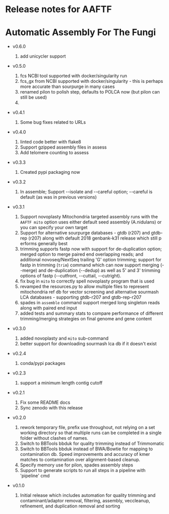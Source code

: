 Release notes for AAFTF
=======================

# Automatic Assembly For The Fungi
* v0.6.0
  1. add unicycler support

* v0.5.0
  1. fcs NCBI tool supported with docker/singularity run
  2. fcs_gx from NCBI supported with docker/singularity - this is perhaps more accurate than sourpurge in many cases
  3. renamed pilon to polish step, defaults to POLCA now (but pilon can still be used)
  4.
* v0.4.1
  1. Some bug fixes related to URLs
* v0.4.0
  1. linted code better with flake8
  2. Support gzipped assembly files in assess
  3. Add telomere counting to assess

* v0.3.3
  1. Created pypi packaging now

* v0.3.2
  1. In assemble; Support --isolate and --careful option; --careful is default (as was in previous versions)

* v0.3.1
  1. Support novoplasty Mitochondria targeted assembly runs with the `AAFTF mito` option uses either default seed assembly (A.nidulans) or
 you can specify your own target
  2. Support for alternative sourpurge databases - gtdb (r207) and gtdb-rep (r207) along with default 2018 genbank-k31 release which still p
erforms generally best
  3. trimming supports fastp now with support for de-duplication option; merged option to merge paired end overlapping reads; and additional
 novoseq/NextSeq trailing 'G' option trimming; support for fastp in trimming (`trim`) command which can now support merging (--merge) and de-duplication (--dedup) as well as 5' and 3' trimming options of fastp (--cutfront, --cuttail, --cutright).
  4. fix bug in `mito` to correctly spell novoplasty program that is used
  5. revamped the resources.py to allow multiple files to represent mitochondria ref db for vector screening and alternative sourmash LCA databases - supporting gtdb-r207 and gtdb-rep-r207
  6. spades in `assemble` command support merged long singleton reads along with paired end input
  7. added tests and summary stats to compare performance of different trimming/merging strategies on final genome and gene content

* v0.3.0
  1. added novoplasty and `mito` sub-command
  2. better support for downloading sourmash lca db if it doesn't exist

* v0.2.4
  1. conda/pypi packages

* v0.2.3
  1. support a minimum length contig cutoff

* v0.2.1
  1. Fix some README docs
  2. Sync zenodo with this release

* v0.2.0
  1. rework temporary file, prefix use throughout, not relying on a set working directory so that multiple runs can be completed in a single folder
without clashes of names.
  2. Switch to BBTools bbduk for quality trimming instead of Trimmomatic
  3. Switch to BBTools bbduk instead of BWA/Bowtie for mapping to contamination db. Speed improvements and accuracy of kmer matches to contamination over alignment-based cleanup.
  4. Specify memory use for pilon, spades assembly steps
  5. Support to generate scripts to run all steps in a pipeline with 'pipeline' cmd

* v0.1.0
  1. Initial release which includes automation for quality trimming and contaminant/adaptor removal, filtering, assembly, veccleanup, refinement, and duplication removal and sorting
